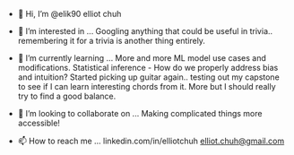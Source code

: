 - 👋 Hi, I’m @elik90
elliot chuh

- 👀 I’m interested in ...
Googling anything that could be useful in trivia.. remembering it for a trivia is another thing entirely.

- 🌱 I’m currently learning ...
More and more ML model use cases and modifications.
Statistical inference - How do we properly address bias and intuition?
Started picking up guitar again.. testing out my capstone to see if I can learn interesting chords from it.
More but I should really try to find a good balance.

- 💞️ I’m looking to collaborate on ...
Making complicated things more accessible!

- 📫 How to reach me ...
linkedin.com/in/elliotchuh
elliot.chuh@gmail.com

<!---
elik90/elik90 is a ✨ special ✨ repository because its `README.md` (this file) appears on your GitHub profile.
You can click the Preview link to take a look at your changes.
--->
